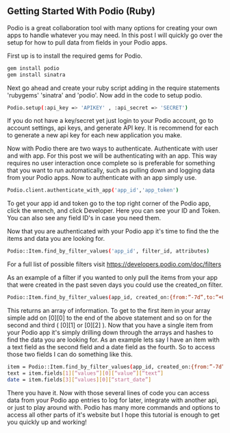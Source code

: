 Getting Started With Podio (Ruby)
---------------------------------

Podio is a great collaboration tool with many options for creating your own apps to handle whatever you may need. In this post I will quickly go over the setup for how to pull data from fields in your Podio apps.

First up is to install the required gems for Podio.
```bash
gem install podio
gem install sinatra
```

Next go ahead and create your ruby script adding in the require statements 'rubygems' 'sinatra' and 'podio'.
Now add in the code to setup podio.
```bash
Podio.setup(:api_key => 'APIKEY' , :api_secret => 'SECRET')
```

If you do not have a key/secret yet just login to your Podio account, go to account settings, api keys, and generate API key. It is recommend for each to generate a new api key for each new application you make.

Now with Podio there are two ways to authenticate. Authenticate with user and with app. For this post we will be authenticating with an app. This way requires no user interaction once complete so is preferable for something that you want to run automatically, such as pulling down and logging data from your Podio apps. Now to authenticate with an app simply use.
```bash
Podio.client.authenticate_with_app('app_id','app_token')
```

To get your app id and token go to the top right corner of the Podio app, click the wrench, and click Developer. Here you can see your ID and Token. You can also see any field ID's in case you need them. 

Now that you are authenticated with your Podio app it's time to find the the items and data you are looking for.
```bash
Podio::Item.find_by_filter_values('app_id', filter_id, attributes)
```

For a full list of possible filters visit https://developers.podio.com/doc/filters

As an example of a filter if you wanted to only pull the items from your app that were created in the past seven days you could use the created_on filter.
```bash
Podio::Item.find_by_filter_values(app_id, created_on:{from:”-7d”,to:”+0d”})
```

This returns an array of information. To get to the first item in your array simple add on [0][0] to the end of the above statement and so on for the second and third ( [0][1] or [0][2] ). Now that you have a single item from your Podio app it's simply drilling down through the arrays and hashes to find the data you are looking for. As an example lets say I have an item with a text field as the second field and a date field as the fourth. So to access those two fields I can do something like this.
```bash
item = Podio::Item.find_by_filter_values(app_id, created_on:{from:”-7d”,to:”+0d”})[0][1]
text = item.fields[1][“values”][0][“value”][“text”]
date = item.fields[3][“values][0][“start_date”]
```

There you have it. Now with those several lines of code you can access data from your Podio app entries to log for later, integrate with another api, or just to play around with. Podio has many more commands and options to access all other parts of it's website but I hope this tutorial is enough to get you quickly up and working!
